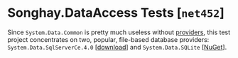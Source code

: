 # Songhay.DataAccess Tests [`net452`]

Since `System.Data.Common` is pretty much useless without [providers](https://docs.microsoft.com/en-us/dotnet/framework/data/adonet/ef/working-with-data-providers), this test project concentrates on two, popular, file-based database providers: `System.Data.SqlServerCe.4.0` [[download](https://www.microsoft.com/en-us/download/details.aspx?id=17876)] and `System.Data.SQLite` [[NuGet](https://www.nuget.org/packages/System.Data.SQLite)].